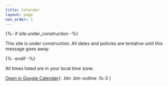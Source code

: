 ```yaml
---
title: Calendar
layout: page
nav_order: 1
---
```


<link href='{{ "/assets/fullcalendar/calendar.css" | relative_url }}' rel='stylesheet' />
<script src='{{ "/assets/fullcalendar/calendar.js" | relative_url }}'></script>

{%- if site.under_construction -%}
<p class="warning">
This site is under construction. All dates and policies are tentative until this message goes away.
</p>
{%- endif -%}

All times listed are in your local time zone.

[Open in Google Calendar](https://calendar.google.com/calendar/u/0/embed?src=c_oamupt9o327cs8brmkmhjq2tis@group.calendar.google.com){: .btn .btn-outline .fs-3 }

<div id='calendar'></div>
<script>
/* On smaller screens, we display a day by day view. */
var isMobile = window.matchMedia("only screen and (max-width: 760px)").matches;

document.addEventListener('DOMContentLoaded', function() {
  var calendarEl = document.getElementById('calendar');
  var calendar = new FullCalendar.Calendar(calendarEl, {
    plugins: [ 'googleCalendar', 'dayGrid', 'timeGrid' ],
    googleCalendarApiKey: '{{ site.data.calendar.google_api_key }}',
    events: {
      googleCalendarId: '{{ site.data.calendar.google_calendar_id }}',
    },
    eventClick: function (e) { e.preventDefault(); },
    eventRender: function (info) {
      // Stop from clicking Google Calendar
      info.el.removeAttribute('href');

      var titleEl = info.el.querySelector('.fc-title');
      var eventLocation = info.event.extendedProps.location;
      if (typeof eventLocation !== 'undefined') {
        /* Google Calendar will return the "Location" we put, but also a list
           of rooms we reserved (separated by commas).  This looks quite
           ugly--so if there are multiple locations we will only show the
           first one.  */
        eventLocation = eventLocation.split(', ')[0];
        titleEl.innerText += ' @ ' + eventLocation;
      }
      titleEl.innerText = titleEl.innerText.replace('{{ site.data.calendar.remove_prefix }}', '');

      var titleText = titleEl.innerText;
      {% for event_type in site.data.calendar.event_types %}
      if (titleText.includes('{{ event_type.needle }}')) {
        info.el.style.backgroundColor = '{{ event_type.color }}';
        info.el.style.borderColor = '{{ event_type.color }}';
        info.el.style.color = '{{ event_type.text_color }}';
      }
      {% endfor %}

      var detailedTitleText = titleText;
      var eventDescription = info.event.extendedProps.description;
      if (typeof eventDescription !== 'undefined') {
        detailedTitleText += '. ' + eventDescription;
      }

      var tooltip = new Tooltip(info.el, {
        title: detailedTitleText,
        placement: 'top',
        trigger: 'hover',
        container: 'body'
      });
    },
    eventTextColor: '#fff',
    allDaySlot: false,
    nowIndicator: true,
    header: {
        left: 'timeGridWeek,timeGridDay',
        center: '',
        right: 'prev,next'
    },
    views: {
        timeGridWeek: {
            duration: { weeks: 1 }
        },
    },
    hiddenDays: [0, 6],
    defaultView: isMobile ? 'timeGridDay' : 'timeGridWeek',
    height: 'auto',
    minTime: '{{ site.data.calendar.min_time }}',
    maxTime: '{{ site.data.calendar.max_time }}',
    timeZone: 'local'
  });
  calendar.render();
});
</script>
